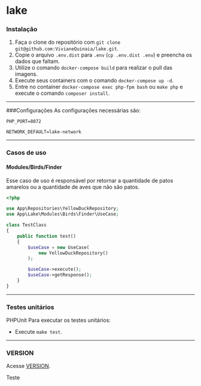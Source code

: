 # lake

### Instalação
1. Faça o clone do repositório com `git clone git@github.com:VivianeQuinaia/lake.git`.
2. Copie o arquivo `.env.dist` para `.env` (`cp .env.dist .env`) e preencha os dados que faltam.
3. Utilize o comando `docker-compose build` para realizar o pull das imagens.
4. Execute seus containers com o comando `docker-compose up -d`.
5. Entre no container `docker-compose exec php-fpm bash` ou `make php` e execute o comando `composer install`.
___

###Configurações
As configurações necessárias são:
```dotenv
PHP_PORT=8072

NETWORK_DEFAULT=lake-network
```
___

### Casos de uso

#### Modules/Birds/Finder
Esse caso de uso é responsável por retornar a quantidade de patos amarelos 
ou a quantidade de aves que não são patos.
```php
<?php

use App\Repositories\YellowDuckRepository;
use App\Lake\Modules\Birds\Finder\UseCase;

class TestClass
{
    public function test()
    {
        $useCase = new UseCase(
            new YellowDuckRepository()
        );

        $useCase->execute();
        $useCase->getResponse();
    }
}
```
___

### Testes unitários
PHPUnit
Para executar os testes unitários:
- Execute `make test`.
___
### VERSION
Acesse [VERSION](./VERSION).

Teste